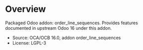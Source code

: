 # Overview

Packaged Odoo addon: order_line_sequences. Provides features documented in upstream Odoo 16 under this addon.

- Source: OCA/OCB 16.0, addon order_line_sequences
- License: LGPL-3
